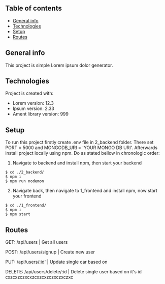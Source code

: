 ## Table of contents

- [General info](#general-info)
- [Technologies](#technologies)
- [Setup](#setup)
- [Routes](#routes)

## General info

This project is simple Lorem ipsum dolor generator.

## Technologies

Project is created with:

- Lorem version: 12.3
- Ipsum version: 2.33
- Ament library version: 999

## Setup

To run this project firstly create .env file in 2_backend folder. There set PORT = 5000 and MONGODB_URI = 'YOUR MONGO DB URI'. Afterwards install project locally using npm.
Do as stated bellow in chronologic order:

1. Navigate to backend and install npm, then start your backend

```
$ cd ./2_backend/
$ npm i
$ npm run nodemon
```

2. Navigate back, then navigate to 1_frontend and install npm, now start your frontend

```
$ cd ./1_frontend/
$ npm i
$ npm start
```

## Routes

GET: /api/users | Get all users

POST: /api/users/signup | Create new user

PUT: /api/users/:id' | Update single car based on

DELETE: /api/users/delete/:id | Delete single user based on it's id
cxzcxzczxcxzcxzcxzczxczxczxc
